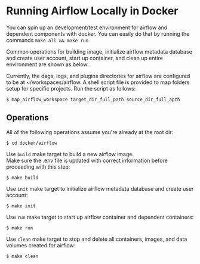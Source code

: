 # Running Airflow Locally in Docker

You can spin up an development/test environment for airflow and dependent
components with docker. You can easily do that by running the commands
`make all && make run` 

Common operations for building image, initialize airflow metadata database
and create user account, start up container, and clean up entire environment
are shown as below.

Currently, the dags, logs, and plugins directories for airflow are configured
to be at ~/workspaces/airflow. A shell script file is provided to map folders
setup for specific projects. Run the script as follows:
```
$ map_airflow_workspace target_dir_full_path source_dir_full_apth
```

## Operations
All of the following operations assume you're already at the root dir:
```
$ cd docker/airflow
```

Use `build` make target to build a new airflow image.  
Make sure the .env file is updated with correct information before proceeding
with this step:
```
$ make build
```

Use `init` make target to initialize airflow metadata database and create
user account:
```
$ make init
```

Use `run` make target to start up airflow container and dependent containers:
```
$ make run
```

Use `clean` make target to stop and delete all containers, images, and data
volumes created for airflow:
```
$ make clean
```
